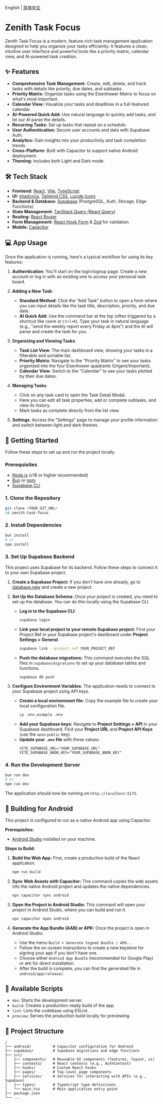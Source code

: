 English | [简体中文](./README.zh-CN.md)

# Zenith Task Focus

Zenith Task Focus is a modern, feature-rich task management application designed to help you organize your tasks efficiently. It features a clean, intuitive user interface and powerful tools like a priority matrix, calendar view, and AI-powered task creation.

## ✨ Features

*   **Comprehensive Task Management:** Create, edit, delete, and track tasks with details like priority, due dates, and subtasks.
*   **Priority Matrix:** Organize tasks using the Eisenhower Matrix to focus on what's most important.
*   **Calendar View:** Visualize your tasks and deadlines in a full-featured calendar.
*   **AI-Powered Quick Add:** Use natural language to quickly add tasks, and let our AI parse the details.
*   **Recurring Tasks:** Set up tasks that repeat on a schedule.
*   **User Authentication:** Secure user accounts and data with Supabase Auth.
*   **Analytics:** Gain insights into your productivity and task completion trends.
*   **Cross-Platform:** Built with Capacitor to support native Android deployment.
*   **Theming:** Includes both Light and Dark mode.

## 🛠️ Tech Stack

*   **Frontend:** [React](https://react.dev/), [Vite](https://vitejs.dev/), [TypeScript](https://www.typescriptlang.org/)
*   **UI:** [shadcn/ui](https://ui.shadcn.com/), [Tailwind CSS](https://tailwindcss.com/), [Lucide Icons](https://lucide.dev/)
*   **Backend & Database:** [Supabase](https://supabase.com/) (PostgreSQL, Auth, Storage, Edge Functions)
*   **State Management:** [TanStack Query (React Query)](https://tanstack.com/query/latest)
*   **Routing:** [React Router](https://reactrouter.com/)
*   **Form Management:** [React Hook Form](https://react-hook-form.com/) & [Zod](https://zod.dev/) for validation
*   **Mobile:** [Capacitor](https://capacitorjs.com/)

## 💻 App Usage

Once the application is running, here's a typical workflow for using its key features:

1.  **Authentication**: You'll start on the login/signup page. Create a new account or log in with an existing one to access your personal task board.

2.  **Adding a New Task**:
    *   **Standard Method**: Click the "Add Task" button to open a form where you can input details like the task title, description, priority, and due date.
    *   **AI Quick Add**: Use the command bar at the top (often triggered by a shortcut like `Cmd+K` or `Ctrl+K`). Type your task in natural language (e.g., "send the weekly report every Friday at 4pm") and the AI will parse and create the task for you.

3.  **Organizing and Viewing Tasks**:
    *   **Task List View**: The main dashboard view, showing your tasks in a filterable and sortable list.
    *   **Priority Matrix**: Navigate to the "Priority Matrix" to see your tasks organized into the four Eisenhower quadrants (Urgent/Important).
    *   **Calendar View**: Switch to the "Calendar" to see your tasks plotted by their due dates.

4.  **Managing Tasks**:
    *   Click on any task card to open the Task Detail Modal.
    *   Here you can edit all task properties, add or complete subtasks, and view its history.
    *   Mark tasks as complete directly from the list view.

5.  **Settings**: Access the "Settings" page to manage your profile information and switch between light and dark themes.

## 🚀 Getting Started

Follow these steps to set up and run the project locally.

### Prerequisites

*   [Node.js](https://nodejs.org/) (v18 or higher recommended)
*   [Bun](https://bun.sh/) or [npm](https://www.npmjs.com/)
*   [Supabase CLI](https://supabase.com/docs/guides/cli)

### 1. Clone the Repository

```bash
git clone <YOUR_GIT_URL>
cd zenith-task-focus
```

### 2. Install Dependencies

```bash
bun install
# or
npm install
```

### 3. Set Up Supabase Backend

This project uses Supabase for its backend. Follow these steps to connect it to your own Supabase project.

1.  **Create a Supabase Project:**
    If you don't have one already, go to [database.new](https://database.new) and create a new project.

2.  **Set Up the Database Schema:**
    Once your project is created, you need to set up the database. You can do this locally using the Supabase CLI.
    - **Log in to the Supabase CLI:**
      ```bash
      supabase login
      ```
    - **Link your local project to your remote Supabase project:**
      Find your Project Ref in your Supabase project's dashboard under **Project Settings > General**.
      ```bash
      supabase link --project-ref YOUR_PROJECT_REF
      ```
    - **Push the database migrations:**
      This command executes the SQL files in `supabase/migrations` to set up your database tables and functions.
      ```bash
      supabase db push
      ```

3.  **Configure Environment Variables:**
    The application needs to connect to your Supabase project using API keys.
    - **Create a local environment file:**
      Copy the example file to create your local configuration file.
      ```bash
      cp .env.example .env
      ```
    - **Add your Supabase keys:**
      Navigate to **Project Settings > API** in your Supabase dashboard. Find your **Project URL** and **Project API Keys** (use the `anon` `public` key).
    - **Update your `.env` file** with these values:
      ```env
      VITE_SUPABASE_URL="YOUR_SUPABASE_URL"
      VITE_SUPABASE_ANON_KEY="YOUR_SUPABASE_ANON_KEY"
      ```

### 4. Run the Development Server

```bash
bun run dev
# or
npm run dev
```

The application should now be running on `http://localhost:5173`.

## 📱 Building for Android

This project is configured to run as a native Android app using Capacitor.

**Prerequisites:**

*   [Android Studio](https://developer.android.com/studio) installed on your machine.

**Steps to Build:**

1.  **Build the Web App:**
    First, create a production build of the React application.
    ```bash
    npm run build
    ```

2.  **Sync Web Assets with Capacitor:**
    This command copies the web assets into the native Android project and updates the native dependencies.
    ```bash
    npx capacitor sync android
    ```

3.  **Open the Project in Android Studio:**
    This command will open your project in Android Studio, where you can build and run it.
    ```bash
    npx capacitor open android
    ```

4.  **Generate the App Bundle (AAB) or APK:**
    Once the project is open in Android Studio:
    *   Use the menu `Build > Generate Signed Bundle / APK...`
    *   Follow the on-screen instructions to create a new keystore for signing your app if you don't have one.
    *   Choose either `Android App Bundle` (recommended for Google Play) or `APK` for direct installation.
    *   After the build is complete, you can find the generated file in `android/app/release/`.

## 📜 Available Scripts

*   `dev`: Starts the development server.
*   `build`: Creates a production-ready build of the app.
*   `lint`: Lints the codebase using ESLint.
*   `preview`: Serves the production build locally for previewing.

## 📂 Project Structure

```
/
├── android/          # Capacitor configuration for Android
├── supabase/         # Supabase migrations and edge functions
├── src/
│   ├── components/   # Reusable UI components (features, layout, ui)
│   ├── contexts/     # React contexts (e.g., AuthContext)
│   ├── hooks/        # Custom React hooks
│   ├── pages/        # Top-level page components
│   ├── services/     # Services for interacting with APIs (e.g., Supabase)
│   ├── types/        # TypeScript type definitions
│   └── main.tsx      # Main application entry point
├── package.json
└── ...
```